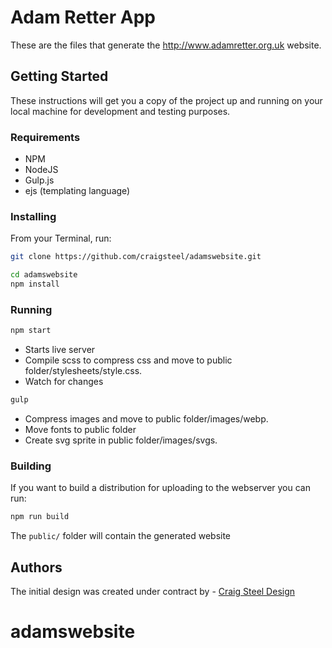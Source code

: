 # Adam Retter App

These are the files that generate the http://www.adamretter.org.uk website.

## Getting Started

These instructions will get you a copy of the project up and running on your local machine for development and testing purposes.

### Requirements

* NPM
* NodeJS
* Gulp.js
* ejs (templating language)

### Installing

From your Terminal, run:

```bash
git clone https://github.com/craigsteel/adamswebsite.git

cd adamswebsite
npm install
```

### Running

```bash
npm start
```

* Starts live server
* Compile scss to compress css and move to public folder/stylesheets/style.css.
* Watch for changes

```bash
gulp
```

* Compress images and move to public folder/images/webp.
* Move fonts to public folder
* Create svg sprite in public folder/images/svgs.

### Building

If you want to build a distribution for uploading to the webserver you can run:

```bash
npm run build
```

The `public/` folder will contain the generated website

## Authors

The initial design was created under contract by - [Craig Steel Design](https://craigsteel-design.com)
# adamswebsite

